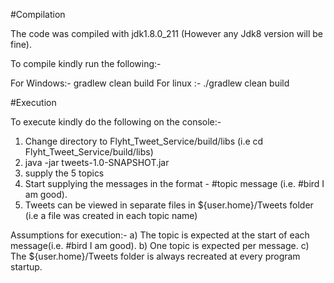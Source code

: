 #Compilation

The code was compiled with jdk1.8.0_211 (However any Jdk8 version will be fine).

To compile kindly run the following:-

For Windows:- gradlew clean build
For linux :- ./gradlew clean build


#Execution

To execute kindly do the following on the console:-

1) Change directory to Flyht_Tweet_Service/build/libs (i.e cd Flyht_Tweet_Service/build/libs)
2) java -jar tweets-1.0-SNAPSHOT.jar
3) supply the 5 topics
4) Start supplying the messages in the format - #topic message (i.e. #bird I am good).
5) Tweets can be viewed in separate files in ${user.home}/Tweets folder (i.e a file was created in each topic name)

Assumptions for execution:-
a) The topic is expected at the start of each message(i.e. #bird I am good).
b) One topic is expected per message.
c) The ${user.home}/Tweets folder is always recreated at every program startup.


